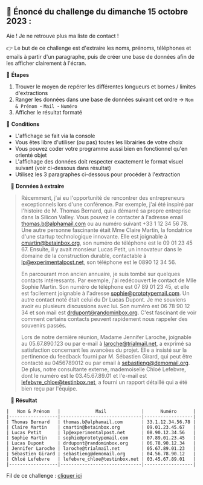## 🔶 Énoncé du challenge du dimanche 15 octobre 2023 :
Aie ! Je ne retrouve plus ma liste de contact !

👉 Le but de ce challenge est d'extraire les noms, prénoms, téléphones et emails à partir d'un paragraphe, puis de créer une base de données afin de les afficher clairement à l'écran.

🔹 **Étapes**
1. Trouver le moyen de repérer les différentes longueurs et bornes / limites d'extractions
2. Ranger les données dans une base de données suivant cet ordre -> `Nom & Prénom `- `Mail `- `Numéro`
3. Afficher le résultat formaté

🔹 **Conditions**
- L'affichage se fait via la console
- Vous êtes libre d'utiliser (ou pas) toutes les librairies de votre choix
- Vous pouvez coder votre programme aussi bien en fonctionnel qu'en orienté objet
- L'affichage des données doit respecter exactement le format visuel suivant (voir ci-dessous dans résultat)
- Utilisez les 3 paragraphes ci-dessous pour procéder à l'extraction

‎‎ ‎ ‎
🔹 **Données à extraire**
> Récemment, j'ai eu l'opportunité de rencontrer des entrepreneurs exceptionnels lors d'une conférence. Par exemple, j'ai été inspiré par l'histoire de M. Thomas Bernard, qui a démarré sa propre entreprise dans la Silicon Valley. Vous pouvez le contacter à l'adresse email thomas.b@alphamail.com ou au numéro suivant +33 1 12 34 56 78. Une autre personne fascinante était Mme Claire Martin, la fondatrice d'une startup technologique innovante. Elle est joignable à cmartin@betainbox.org, son numéro de téléphone est le 09 01 23 45 67. Ensuite, il y avait monsieur Lucas Petit, un innovateur dans le domaine de la construction durable, contactable à lp@experimentalpost.net, son téléphone est le 0890 12 34 56.
> 
> En parcourant mon ancien annuaire, je suis tombé sur quelques contacts intéressants. Par exemple, j'ai redécouvert le contact de Mlle Sophie Martin. Son numéro de téléphone est 07 89 01 23 45, et elle est facilement joignable à l'adresse sophie@prototypemail.com. Un autre contact noté était celui du Dr Lucas Dupont. Je me souviens avoir eu plusieurs discussions avec lui. Son numéro est 06 78 90 12 34 et son mail est drdupont@randominbox.org. C'est fascinant de voir comment certains contacts peuvent rapidement nous rappeler des souvenirs passés.
> 
> Lors de notre dernière réunion, Madame Jennifer Laroche, joignable au 05.67.890.123 ou par e-mail à laroche@trialmail.net, a exprimé sa satisfaction concernant les avancées du projet. Elle a insisté sur la pertinence du feedback fourni par M. Sébastien Girard, qui peut être contacté au 0456789012 ou par email à sebastieng@demomail.org. De plus, notre consultante externe, mademoiselle Chloé Lefebvre, dont le numéro est le 03.45.67.89.01 et l'e-mail est lefebvre_chloe@testinbox.net, a fourni un rapport détaillé qui a été bien reçu par l'équipe.

‎‎ ‎ ‎
🔹 **Résultat**
```
|   Nom & Prénom   |             Mail             |      Numéro      |
|------------------|------------------------------|------------------|
| Thomas Bernard   | thomas.b@alphamail.com       | 33.1.12.34.56.78 |
| Claire Martin    | cmartin@betainbox.org        | 09.01.23.45.67   |
| Lucas Petit      | lp@experimentalpost.net      | 08.90.12.34.56   |
| Sophie Martin    | sophie@prototypemail.com     | 07.89.01.23.45   |
| Lucas Dupont     | drdupont@randominbox.org     | 06.78.90.12.34   |
| Jennifer Laroche | laroche@trialmail.net        | 05.67.89.01.23   |
| Sébastien Girard | sebastieng@demomail.org      | 04.56.78.90.12   |
| Chloé Lefebvre   | lefebvre_chloe@testinbox.net | 03.45.67.89.01   |
|------------------|------------------------------|------------------|
```

Fil de ce challenge : [cliquer ici](https://discord.com/channels/396825382009044994/1168757567200165940)
